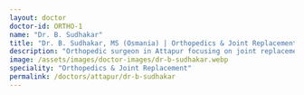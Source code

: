 ```yaml
---
layout: doctor
doctor-id: ORTHO-1
name: "Dr. B. Sudhakar"
title: "Dr. B. Sudhakar, MS (Osmania) | Orthopedics & Joint Replacement — Attapur, Hyderabad"
description: "Orthopedic surgeon in Attapur focusing on joint replacement, fracture & trauma care, sports injuries and arthritis management."
image: /assets/images/doctor-images/dr-b-sudhakar.webp
speciality: "Orthopedics & Joint Replacement"
permalink: /doctors/attapur/dr-b-sudhakar
---
```

